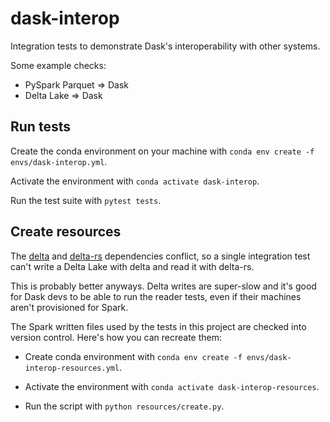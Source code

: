 # dask-interop

Integration tests to demonstrate Dask's interoperability with other systems.

Some example checks:

* PySpark Parquet => Dask
* Delta Lake => Dask

## Run tests

Create the conda environment on your machine with `conda env create -f envs/dask-interop.yml`.

Activate the environment with `conda activate dask-interop`.

Run the test suite with `pytest tests`.

## Create resources

The [delta](https://github.com/delta-io/delta) and [delta-rs](https://github.com/delta-io/delta-rs) dependencies conflict, so a single integration test can't write a Delta Lake with delta and read it with delta-rs.

This is probably better anyways.  Delta writes are super-slow and it's good for Dask devs to be able to run the reader tests, even if their machines aren't provisioned for Spark.

The Spark written files used by the tests in this project are checked into version control.  Here's how you can recreate them:

* Create conda environment with `conda env create -f envs/dask-interop-resources.yml`.

* Activate the environment with `conda activate dask-interop-resources`.

* Run the script with `python resources/create.py`.

